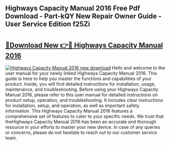 ## Highways Capacity Manual 2016 Free Pdf Download - Part-kQY New Repair Owner Guide - User Service Edition f25Zi

# <h2><a href="http://bc81117.oget.top/?id=Highways+Capacity+Manual+2016">🔗Download New 👉🔴 Highways Capacity Manual 2016</a></h2>

[![Highways Capacity Manual 2016 new download](https://i.imgur.com/5g1atiW.png)](http://bc81117.oget.top/?id=Highways+Capacity+Manual+2016)
Hello and welcome to the user manual for your newly linked Highways Capacity Manual 2016. This guide is here to help you master the functions and capabilities of your product. Inside, you will find detailed instructions for installation, usage, maintenance, and troubleshooting. Before using your Highways Capacity Manual 2016, please refer to this user manual for detailed instructions on product setup, operation, and troubleshooting. It includes clear instructions for installation, setup, and operation, as well as important safety information. This Highways Capacity Manual 2016 features a comprehensive set of features to cater to your specific needs. We trust that theHighways Capacity Manual 2016 has been an accurate and thorough resource in your efforts to master your new device. In case of any queries or concerns, please do not hesitate to reach out to our customer service team.
